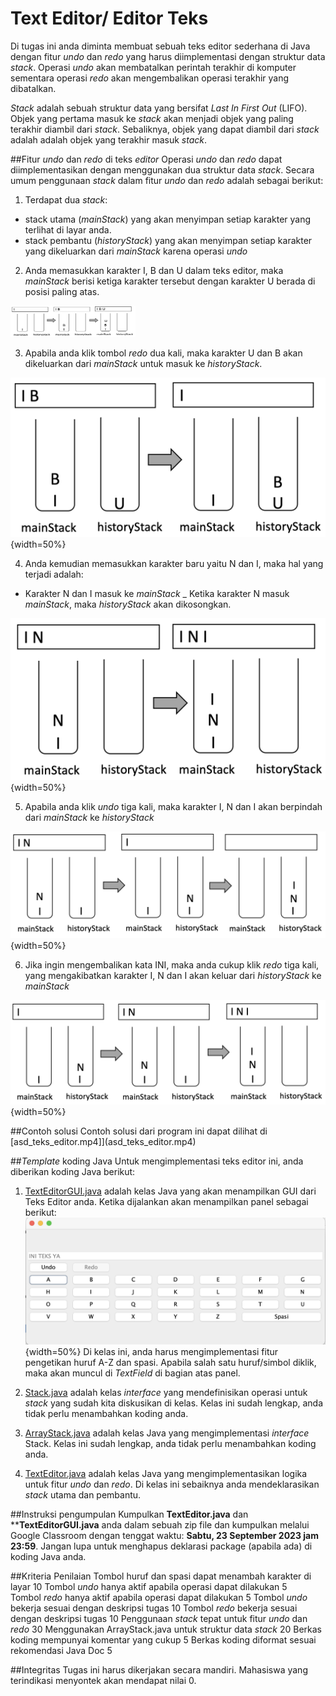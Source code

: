 # Text Editor/ Editor Teks

Di tugas ini anda diminta membuat sebuah teks editor sederhana di Java dengan fitur _undo_ dan _redo_ yang harus diimplementasi dengan struktur data _stack_. Operasi _undo_ akan membatalkan perintah terakhir di komputer sementara operasi _redo_ akan mengembalikan operasi terakhir yang dibatalkan. 

_Stack_ adalah sebuah struktur data yang bersifat _Last In First Out_ (LIFO). Objek yang pertama masuk ke _stack_ akan menjadi objek yang paling terakhir diambil dari _stack_. Sebaliknya, objek yang dapat diambil dari _stack_ adalah adalah objek yang terakhir masuk _stack_. 

##Fitur _undo_ dan _redo_ di teks _editor_
Operasi _undo_ dan _redo_ dapat diimplementasikan dengan menggunakan dua struktur data _stack_. Secara umum penggunaan _stack_ dalam fitur _undo_ dan _redo_ adalah sebagai berikut:
1. Terdapat dua _stack_: 
  - stack utama (_mainStack_) yang akan menyimpan setiap karakter yang terlihat di layar anda.
  - stack pembantu (_historyStack_) yang akan menyimpan setiap karakter yang dikeluarkan dari _mainStack_ karena operasi _undo_

2. Anda memasukkan karakter I, B dan U dalam teks editor, maka _mainStack_ berisi ketiga karakter tersebut dengan karakter U berada di posisi paling atas. 

<img src="fig/text_ibu.png" width="200" height="50" />


3. Apabila anda klik tombol _redo_ dua kali, maka karakter U dan B akan dikeluarkan dari _mainStack_ untuk masuk ke _historyStack_.

  ![langkah 1](fig/text_rem_bu.png){width=50%}

4. Anda kemudian memasukkan karakter baru yaitu N dan I, maka hal yang terjadi adalah:
 - Karakter N dan I masuk ke _mainStack_
 _ Ketika karakter N masuk _mainStack_, maka _historyStack_ akan dikosongkan.

  ![langkah 1](fig/text_add_ni.png){width=50%}

5. Apabila anda klik _undo_ tiga kali, maka karakter I, N dan I akan berpindah dari _mainStack_ ke _historyStack_

  ![langkah 1](fig/text_undo_ini.png){width=50%}

6. Jika ingin mengembalikan kata INI, maka anda cukup klik _redo_ tiga kali, yang mengakibatkan karakter I, N dan I akan keluar dari _historyStack_ ke _mainStack_

  ![langkah 1](fig/text_redo_ini.png){width=50%}


##Contoh solusi
Contoh solusi dari program ini dapat dilihat di [asd_teks_editor.mp4]](asd_teks_editor.mp4)

##_Template_ koding Java
Untuk mengimplementasi teks editor ini, anda diberikan koding Java berikut:
1. [TextEditorGUI.java](TextEditorGUI.java) adalah kelas Java yang akan menampilkan GUI dari Teks Editor anda. Ketika dijalankan akan menampilkan panel sebagai berikut:
![GUI](fig/gui.png){width=50%}
Di kelas ini, anda harus mengimplementasi fitur pengetikan huruf A-Z dan spasi. Apabila salah satu huruf/simbol diklik, maka akan muncul di _TextField_ di bagian atas panel. 

2. [Stack.java](Stack.java) adalah kelas _interface_ yang mendefinisikan operasi untuk _stack_ yang sudah kita diskusikan di kelas. Kelas ini sudah lengkap, anda tidak perlu menambahkan koding anda.

3. [ArrayStack.java](ArrayStack.java) adalah kelas Java yang mengimplementasi _interface_ Stack. Kelas ini sudah lengkap, anda tidak perlu menambahkan koding anda.

4. [TextEditor.java](TextEditor.java) adalah kelas Java yang mengimplementasikan logika untuk fitur _undo_ dan _redo_. Di kelas ini sebaiknya anda mendeklarasikan _stack_ utama dan pembantu. 


##Instruksi pengumpulan
Kumpulkan **TextEditor.java** dan ****TextEditorGUI.java** anda dalam sebuah zip file dan kumpulkan melalui Google Classroom dengan tenggat waktu: **Sabtu, 23 September 2023 jam 23:59**. Jangan lupa untuk menghapus deklarasi package (apabila ada) di koding Java anda.


##Kriteria Penilaian
Tombol huruf dan spasi dapat menambah karakter di layar  10
Tombol _undo_ hanya aktif apabila operasi dapat dilakukan 5  
Tombol _redo_ hanya aktif apabila operasi dapat dilakukan 5 
Tombol _undo_ bekerja sesuai dengan deskripsi tugas 10
Tombol _redo_ bekerja sesuai dengan deskripsi tugas 10
Penggunaan _stack_ tepat untuk fitur _undo_ dan _redo_ 30
Menggunakan ArrayStack.java untuk struktur data _stack_ 20
Berkas koding mempunyai komentar yang cukup 5
Berkas koding diformat sesuai rekomendasi Java Doc 5

##Integritas
Tugas ini harus dikerjakan secara mandiri. Mahasiswa yang terindikasi menyontek akan mendapat nilai 0.







